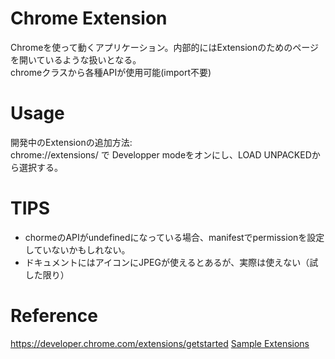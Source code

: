 # Chrome Extension

Chromeを使って動くアプリケーション。内部的にはExtensionのためのページを開いているような扱いとなる。  
chromeクラスから各種APIが使用可能(import不要)  


# Usage
開発中のExtensionの追加方法:  
chrome://extensions/ で Developper modeをオンにし、LOAD UNPACKEDから選択する。  

# TIPS
* chormeのAPIがundefinedになっている場合、manifestでpermissionを設定していないかもしれない。  
* ドキュメントにはアイコンにJPEGが使えるとあるが、実際は使えない（試した限り）

# Reference
https://developer.chrome.com/extensions/getstarted
[Sample Extensions](https://developer.chrome.com/extensions/samples)